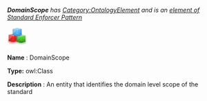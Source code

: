 ___DomainScope__ 
 has
 [Category:OntologyElement](../../Category/OntologyElement "Category:OntologyElement") 
 and is an
 [element of](../../Property/ElementOf "Property:ElementOf") 
[Standard Enforcer Pattern](../../Submissions/Standard_Enforcer_Pattern "Submissions:Standard Enforcer Pattern")_




  





[![Class](../public/images/thumb/2/27/Class.gif/45px-Class.gif)](../../Image/Class.gif "Class")


__Name__ 
 : DomainScope
 



__Type:__ 
 owl:Class
 



__Description__ 
 : An entity that identifies the domain level scope of the standard